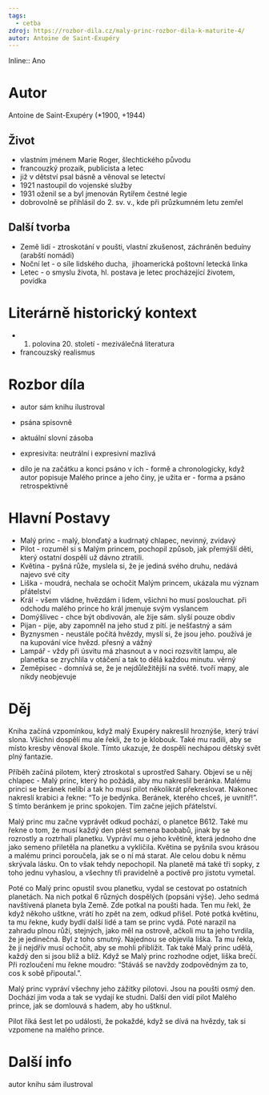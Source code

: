 ```yaml
---
tags:
  - cetba
zdroj: https://rozbor-dila.cz/maly-princ-rozbor-dila-k-maturite-4/
autor: Antoine de Saint-Exupéry
---
```

Inline:: Ano
# Autor
Antoine de Saint-Exupéry (\*1900, +1944)
## Život
- vlastním jménem Marie Roger, šlechtického původu
- francouzký prozaik, publicista a letec
- již v dětství psal básně a věnoval se letectví
- 1921 nastoupil do vojenské služby
- 1931 oženil se a byl jmenován Rytířem čestné legie
- dobrovolně se přihlásil do 2. sv. v., kde při průzkumném letu zemřel
## Další tvorba
- Země lidí - ztroskotání v poušti, vlastní zkušenost, záchráněn beduíny (arabští nomádi)
- Noční let - o síle lidského ducha,  jihoamerická poštovní letecká linka
- Letec - o smyslu života, hl. postava je letec procházející životem, povídka
# Literárně historický kontext
- 1. polovina 20. století - meziválečná literatura
- francouzský realismus

# Rozbor díla
- autor sám knihu ilustroval
- psána spisovně
- aktuální slovní zásoba
- expresivita: neutrální i expresivní mazlivá

- dílo je na začátku a konci psáno v ich - formě a chronologicky, když autor popisuje Malého prince a jeho činy, je užita er - forma a psáno retrospektivně
# Hlavní Postavy
- Malý princ - malý, blonďatý a kudrnatý chlapec, nevinný, zvídavý
- Pilot - rozuměl si s Malým princem, pochopil způsob, jak přemýšlí děti, který ostatní dospělí už dávno ztratili.
- Květina - pyšná růže, myslela si, že je jediná svého druhu, nedává najevo své city
- Liška - moudrá, nechala se ochočit Malým princem, ukázala mu význam přátelství
- Král - všem vládne, hvězdám i lidem, všichni ho musí poslouchat. při odchodu malého prince ho král jmenuje svým vyslancem
- Domýšlivec - chce být obdivován, ale žije sám. slyší pouze obdiv
- Pijan - pije, aby zapomněl na jeho stud z pití. je nešťastný a sám
- Byznysmen - neustále počítá hvězdy, myslí si, že jsou jeho. používá je na kupování více hvězd. přesný a vážný
- Lampář - vždy při úsvitu má zhasnout a v noci rozsvítit lampu, ale planetka se zrychlila v otáčení a tak to dělá každou minutu. věrný
- Zeměpisec - domnívá se, že je nejdůležitější na světě. tvoří mapy, ale nikdy neobjevuje
# Děj
Kniha začíná vzpomínkou, když malý Exupéry nakreslil hroznýše, který tráví slona. Všichni dospělí mu ale řekli, že to je klobouk. Také mu radili, aby se místo kresby věnoval škole. Tímto ukazuje, že dospělí nechápou dětský svět plný fantazie.

Příběh začíná pilotem, který ztroskotal s uprostřed Sahary. Objeví se u něj chlapec - Malý princ, který ho požádá, aby mu nakreslil beránka. Malému princi se beránek nelíbí a tak ho musí pilot několikrát překreslovat. Nakonec nakreslí krabici a řekne: “To je bedýnka. Beránek, kterého chceš, je uvnitř!”. S tímto beránkem je princ spokojen. Tím začne jejich přátelství.

Malý princ mu začne vyprávět odkud pochází, o planetce B612. Také mu řekne o tom, že musí každý den plést semena baobabů, jinak by se rozrostly a roztrhali planetku. Vypráví mu o jeho květině, která jednoho dne jako semeno přiletěla na planetku a vyklíčila. Květina se pyšnila svou krásou a malému princi poroučela, jak se o ní má starat. Ale celou dobu k němu skrývala lásku. On to však tehdy nepochopil. Na planetě má také tři sopky, z toho jednu vyhaslou, a všechny tři pravidelně a poctivě pro jistotu vymetal. 

Poté co Malý princ opustil svou planetku, vydal se cestovat po ostatních planetách. Na nich potkal 6 různých dospělých (popsáni výše). Jeho sedmá navštívená planeta byla Země. Zde potkal na poušti hada. Ten mu řekl, že když někoho uštkne, vrátí ho zpět na zem, odkud přišel. Poté potká květinu, ta mu řekne, kudy bydlí další lidé a tam se princ vydá. Poté narazil na zahradu plnou růží, stejných, jako měl na ostrově, ačkoli mu ta jeho tvrdila, že je jedinečná. Byl z toho smutný. Najednou se objevila liška. Ta mu řekla, že jí nejdřív musí ochočit, aby se mohli přiblížit. Tak také Malý princ udělá, každý den si jsou blíž a blíž. Když se Malý princ rozhodne odjet, liška brečí. Při rozloučení mu řekne moudro: “Stáváš se navždy zodpovědným za to, cos k sobě připoutal.”. 

Malý princ vypráví všechny jeho zážitky pilotovi. Jsou na poušti osmý den. Dochází jim voda a tak se vydají ke studni. Další den vidí pilot Malého prince, jak se domlouvá s hadem, aby ho uštknul.

Pilot říká šest let po události, že pokaždé, když se dívá na hvězdy, tak si vzpomene na malého prince.

# Další info
autor knihu sám ilustroval